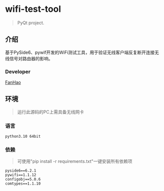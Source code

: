 # wifi-test-tool

> PyQt project.

## 介绍

基于PySide6、pywif开发的WiFi测试工具，用于验证无线客户端反复断开连接无线信号对路由器的影响。

### Developer

[FanHao](http://alanfanh.github)

## 环境

> 运行此源码的PC上需具备无线网卡

### 语言

```text
python3.10 64bit
```

### 依赖

> 可使用"pip install -r requirements.txt"一键安装所有依赖项

````text
pyside6==6.2.1
pywifi==1.1.12
configobj==5.0.6
comtypes==1.1.10
````